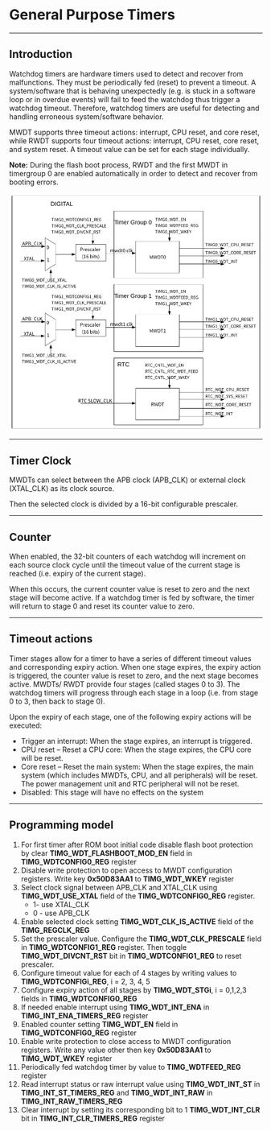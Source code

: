 # General Purpose Timers

------

## Introduction

Watchdog timers are hardware timers used to detect and recover from malfunctions. They must be periodically fed (reset) to prevent a timeout. A system/software that is behaving unexpectedly (e.g. is stuck in a software loop or in overdue events) will fail to feed the watchdog thus trigger a watchdog timeout. Therefore, watchdog timers are useful for detecting and handling erroneous system/software behavior.

MWDT supports three timeout actions: interrupt, CPU reset, and core reset, while RWDT supports four timeout actions: interrupt, CPU reset, core reset, and system reset. A timeout value can be set for each stage individually.

**Note:** During the flash boot process, RWDT and the first MWDT in timergroup 0 are enabled automatically in order to detect and recover from booting errors.

![GPIO System](images/watchdog-timers.png)

------

## Timer Clock

MWDTs can select between the APB clock (APB_CLK) or external clock (XTAL_CLK) as its clock source.

Then the selected clock is divided by a 16-bit configurable prescaler.

------

## Counter

When enabled, the 32-bit counters of each watchdog will increment on each source clock cycle until the timeout value of the current stage is reached (i.e. expiry of the current stage). 

When this occurs, the current counter value is reset to zero and the next stage will become active. If a watchdog timer is fed by software, the timer will return to stage 0 and reset its counter value to zero.

------

## Timeout actions

Timer stages allow for a timer to have a series of different timeout values and corresponding expiry action. When one stage expires, the expiry action is triggered, the counter value is reset to zero, and the next stage becomes active. MWDTs/ RWDT provide four stages (called stages 0 to 3). The watchdog timers will progress through each stage in a loop (i.e. from stage 0 to 3, then back to stage 0).

Upon the expiry of each stage, one of the following expiry actions will be executed:

- Trigger an interrupt: When the stage expires, an interrupt is triggered.
- CPU reset – Reset a CPU core: When the stage expires, the CPU core will be reset.
- Core reset – Reset the main system: When the stage expires, the main system (which includes MWDTs, CPU, and all peripherals) will be reset. The power management unit and RTC peripheral will not be reset.
- Disabled: This stage will have no effects on the system

------

## Programming model

1. For first timer after ROM boot initial code disable flash boot protection by clear **TIMG_WDT_FLASHBOOT_MOD_EN** field in **TIMG_WDTCONFIG0_REG** register
2. Disable write protection to open access to MWDT configuration registers. Write key **0x50D83AA1** to **TIMG_WDT_WKEY** register
3. Select clock signal between APB_CLK and XTAL_CLK using **TIMG_WDT_USE_XTAL** field of the **TIMG_WDTCONFIG0_REG** register. 
   - 1- use XTAL_CLK
   - 0 - use APB_CLK
4. Enable selected clock setting **TIMG_WDT_CLK_IS_ACTIVE** field of the **TIMG_REGCLK_REG**
5. Set the prescaler value. Configure the **TIMG_WDT_CLK_PRESCALE** field in **TIMG_WDTCONFIG1_REG** register. Then toggle **TIMG_WDT_DIVCNT_RST** bit in **TIMG_WDTCONFIG1_REG** to reset prescaler. 
6. Configure timeout value for each of 4 stages by writing values to **TIMG_WDTCONFIGi_REG**, i = 2, 3, 4, 5
7. Configure expiry action of all stages by **TIMG_WDT_STGi**, i = 0,1,2,3 fields in **TIMG_WDTCONFIG0_REG**
8. If needed enable interrupt using **TIMG_WDT_INT_ENA** in **TIMG_INT_ENA_TIMERS_REG** register
9. Enabled counter setting **TIMG_WDT_EN** field in **TIMG_WDTCONFIG0_REG** register 
10. Enable write protection to close access to MWDT configuration registers. Write any value other then key **0x50D83AA1** to **TIMG_WDT_WKEY** register
11. Periodically fed watchdog timer by value to **TIMG_WDTFEED_REG** register
12. Read interrupt status or raw interrupt value using **TIMG_WDT_INT_ST** in **TIMG_INT_ST_TIMERS_REG** and **TIMG_WDT_INT_RAW** in **TIMG_INT_RAW_TIMERS_REG**
13. Clear interrupt by setting its corresponding bit to 1 **TIMG_WDT_INT_CLR** bit in **TIMG_INT_CLR_TIMERS_REG** register



